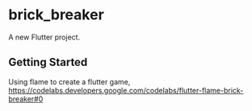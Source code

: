 # brick_breaker

A new Flutter project.

## Getting Started

Using flame to create a flutter game,
https://codelabs.developers.google.com/codelabs/flutter-flame-brick-breaker#0